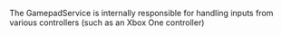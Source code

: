 The GamepadService is internally responsible for handling inputs from various controllers (such as an Xbox One controller)